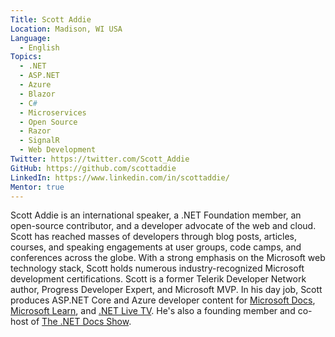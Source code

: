 ```yaml
---
Title: Scott Addie
Location: Madison, WI USA
Language:
  - English
Topics:
  - .NET
  - ASP.NET
  - Azure
  - Blazor
  - C#
  - Microservices
  - Open Source
  - Razor
  - SignalR
  - Web Development
Twitter: https://twitter.com/Scott_Addie
GitHub: https://github.com/scottaddie
LinkedIn: https://www.linkedin.com/in/scottaddie/
Mentor: true
---
```

Scott Addie is an international speaker, a .NET Foundation member, an open-source contributor, and a developer advocate of the web and cloud. Scott has reached masses of developers through blog posts, articles, courses, and speaking engagements at user groups, code camps, and conferences across the globe. With a strong emphasis on the Microsoft web technology stack, Scott holds numerous industry-recognized Microsoft development certifications. Scott is a former Telerik Developer Network author, Progress Developer Expert, and Microsoft MVP. In his day job, Scott produces ASP.NET Core and Azure developer content for [Microsoft Docs](https://docs.microsoft.com), [Microsoft Learn](https://docs.microsoft.com/learn), and [.NET Live TV](https://dotnet.microsoft.com/live). He's also a founding member and co-host of [The .NET Docs Show](https://dotnetdocs.dev).
